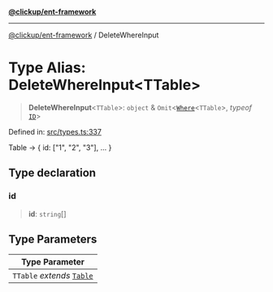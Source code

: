[**@clickup/ent-framework**](../README.md)

***

[@clickup/ent-framework](../globals.md) / DeleteWhereInput

# Type Alias: DeleteWhereInput\<TTable\>

> **DeleteWhereInput**\<`TTable`\>: `object` & `Omit`\<[`Where`](Where.md)\<`TTable`\>, *typeof* [`ID`](../variables/ID.md)\>

Defined in: [src/types.ts:337](https://github.com/clickup/ent-framework/blob/master/src/types.ts#L337)

Table -> { id: ["1", "2", "3"], ... }

## Type declaration

### id

> **id**: `string`[]

## Type Parameters

| Type Parameter |
| ------ |
| `TTable` *extends* [`Table`](Table.md) |
